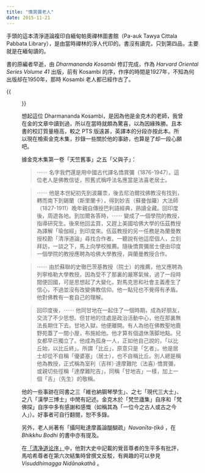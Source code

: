 ```yaml
---
title: "憍賞彌老人"
date: 2015-11-21
---
```


手頭的這本清淨道論複印自緬甸帕奧禪林圖書館（Pa-auk Tawya Cittala Pabbata Library），是由當時禪林的淨人代印的。書沒有讀完，只到第四品，主要就是在緬甸讀的。

書的原編者早逝，由 _Dharmananda Kosambi_ 修訂完成，作為 _Harvard Oriental Series Volume 41_ 出版，前有 Kosambi 的序，作序的時間是1927年，不知為何出版却在1950年，那時 Kosambi 老人都已經作古了。

{{<figure src="posts/vm-frontpage.jpg" title="清淨道論扉頁">}}

想起這位 Dharmananda Kosambi，是因為他是金克木的老師，我曾在金的文章中讀到過，所以在當時就頗為驚喜，以為因緣殊勝。且本書的校訂質量極高，較之 PTS 版遠甚，英譯本的分段亦按此本。所以現在檢索金克木集，抄錄一些關於他的事跡，也算是了却一段心願吧。

據金克木集第一卷「天竺舊事」之五「父與子」：

> ⋯⋯ 名字我們還是用中國古代譯名憍賞彌（1876-1947）。這位老人是佛教信徒，照舊式稱呼法名應當是法喜老居士。

> ⋯⋯ 他是本世紀初先到波羅柰，後去尼泊爾找佛教沒有找到，轉而南下到錫蘭（斯里蘭卡），得到妙吉（蘇曼伽羅）大法師（1827-1911）晚年親自傳授巴利語經典，熟讀全藏。回印度後，周遊各地。到加爾各答時，⋯⋯ 變成了一個學院的教授，指導研究生。後來他回孟買，又趕上美國哈佛大學的伍茲教授為譯解「瑜伽經」到印度來。伍茲教授的另一任務是為蘭曼教授校勘「清淨道論」尋找合作者。一聽說有他這麼個人，立刻拜訪，一談之下，馬上向學校推薦。隨後憍賞彌居士便由印度一個學院的教授應聘為哈佛大學教授，與蘭曼教授合作。

> ⋯⋯ 由於蘇聯的史徹巴茨基教授（院士）的推薦，他又應聘為列寧格勒大學教授。因為受不了那裏的嚴寒氣候，過了一段時間便回國，可是思想起了大變化，對馬克思和社會主義產生了信心，不過並沒有改變佛教信仰。他一點兒也不覺得有矛盾。他對佛教有一套自己的理解。

> 回印度後，⋯⋯ 他同甘地在一起住了一個時期，成為好朋友，交流了不少思想。但甘地的住處是政治活動中心，他在那裏無法長期住下去。甘地入獄，他便離開。有人為他在佛教聖地鹿野苑蓋了一間小屋，布施給他。他才算有個退休落脚地點。兒女都早已獨立了。他成為孤身一人，正如他自己說的，「以比丘始，以比丘終」。所謂「比丘」，原意只是「乞者」。他是居士却從不自稱「優婆塞」（居士），也不自稱比丘。別人總是稱他為教授，正式稱為室利（吉祥）·達摩難陀（法喜）·憍賞彌，或親切些徑稱「達摩難陀吉」，同稱「甘地吉」一樣，加上一個「吉」（先生）的敬稱。

他的一些事跡在同書之三「維也納鋼琴學生」、之七「現代三大士」、之八「漢學三博士」中閒有記述。金克木於「梵竺廬集」自序和「梵佛探」自序中多有感謝和感慨（如稱其為「一位今之古人或古之今人」）。好事者可自行翻閱，恕不多錄。

另外，老人尚著有「攝阿毗達摩義論醍醐疏」_Navanīta-ṭīkā_ ，在 _Bhikkhu Bodhi_ 的書中亦有提及。

在[「清净道论序」](/visuddhimagga/preface-zh/)中，他對大史中記載的覺音尊者的生平多有批評，馬哈希尊者在第六次結集時曾撰文反駁，有興趣的可以參見 _Visuddhimagga Nidānakathā_ 。